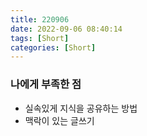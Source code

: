 ```yaml
---
title: 220906
date: 2022-09-06 08:40:14
tags: [Short]
categories: [Short]
---
```

### 나에게 부족한 점
- 실속있게 지식을 공유하는 방법
- 맥락이 있는 글쓰기

